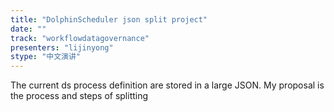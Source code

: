 ```yaml
---
title: "DolphinScheduler json split project"
date: "" 
track: "workflowdatagovernance"
presenters: "lijinyong"
stype: "中文演讲"
---
```

The current ds process definition are stored in a large JSON. My proposal is the process and steps of splitting